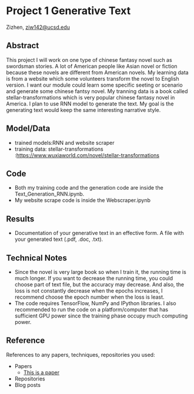 # Project 1 Generative Text

Zizhen, ziw142@ucsd.edu

## Abstract

This project I will work on one type of chinese fantasy novel such as swordsman stories. A lot of American people like Asian novel or fiction because these novels are different from American novels. My learning data is from a website which some volunteers transform the novel to English version. I want our module could learn some specific seeting or scenario and generate some chinese fantsy novel. My tranning data is a book called stellar-transformations which is very popular chinese fantasy novel in America. I plan to use RNN model to generate the text. My goal is the generating text would keep the same interesting narrative style.
## Model/Data


- trained models:RNN and website scraper
- training data: stellar-transformations :https://www.wuxiaworld.com/novel/stellar-transformations
## Code


- Both my training code and the generation code are inside the Text_Generation_RNN.ipynb.
- My website scrape code is inside the Webscraper.ipynb

## Results

- Documentation of your generative text in an effective form. A file with your generated text (.pdf, .doc, .txt). 

## Technical Notes


- Since the novel is very large book so when I train it, the running time is much longer. If you want to decrease the running time, you could choose part of text file, but the accuracy may decrease. And also, the loss is not constantly decrease when the epochs increases, I recommend choose the epoch number when the loss is least.
- The code requires TensorFlow, NumPy and IPython libraries. I also recommended to run the code on a platform/computer that has sufficient GPU power since the training phase occupy much computing power.

## Reference

References to any papers, techniques, repositories you used:
- Papers
  - [This is a paper](this_is_the_link.pdf)
- Repositories
- Blog posts
